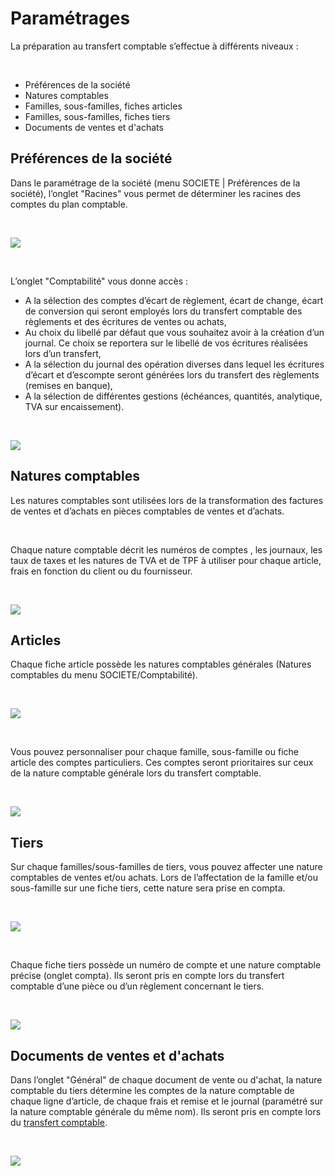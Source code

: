 # Paramétrages


La préparation au transfert comptable s’effectue à différents niveaux 
 :


 


* Préférences 
 de la société
* Natures comptables
* Familles, sous-familles, 
 fiches articles
* Familles, sous-familles, 
 fiches tiers
* Documents de 
 ventes et d'achats


## Préférences de la société


Dans le paramétrage de la société (menu SOCIETE 
 | Préférences de la société), l’onglet "Racines" vous 
 permet de déterminer les racines des comptes du plan comptable.


 


![](PreferencesRacines.png)


 


L’onglet "Comptabilité" vous donne accès :


* A la sélection 
 des comptes d’écart de règlement, écart de change, écart de conversion 
 qui seront employés lors du transfert comptable des règlements et 
 des écritures de ventes ou achats,
* Au choix du libellé 
 par défaut que vous souhaitez avoir à la création d’un journal. Ce 
 choix se reportera sur le libellé de vos écritures réalisées lors 
 d’un transfert,
* A la sélection 
 du journal des opération diverses dans lequel les écritures d’écart 
 et d’escompte seront générées lors du transfert des règlements (remises 
 en banque),
* A la sélection 
 de différentes gestions (échéances, quantités, analytique, TVA sur 
 encaissement).


 


![](PreferencesComptabilite.png)


## Natures comptables


Les natures comptables sont utilisées lors de la transformation des 
 factures de ventes et d’achats en pièces comptables de ventes et d’achats.


 


Chaque nature comptable décrit les numéros de comptes , les journaux, 
 les taux de taxes et les natures de TVA et de TPF à utiliser pour chaque 
 article, frais en fonction du client ou du fournisseur.


 


![](NaturesComptables.png)


## Articles


Chaque fiche article possède les natures comptables générales (Natures 
 comptables du menu SOCIETE/Comptabilité). 


 


![](Articles.png)


 


Vous pouvez personnaliser pour chaque famille, sous-famille ou fiche 
 article des comptes particuliers. Ces comptes seront prioritaires sur 
 ceux de la nature comptable générale lors du transfert comptable.


 


![](FamillesArticles.png)


## Tiers


Sur chaque familles/sous-familles de tiers, vous pouvez affecter une 
 nature comptables de ventes et/ou achats. Lors de l’affectation de la 
 famille et/ou sous-famille sur une fiche tiers, cette nature sera prise 
 en compta.


 


![](FamillesTiers.png)


 


Chaque fiche tiers possède un numéro de compte et une nature comptable 
 précise (onglet compta). Ils seront pris en compte lors du transfert comptable 
 d’une pièce ou d’un règlement concernant le tiers.


 


![](Clients.png)


## Documents de ventes et d'achats


Dans l’onglet "Général" de chaque document de vente ou d'achat, 
 la nature comptable du tiers détermine les comptes de la nature comptable 
 de chaque ligne d’article, de chaque frais et remise et le journal (paramétré 
 sur la nature comptable générale du même nom). Ils seront pris en compte 
 lors du [transfert comptable](../4/Destinations.md).


 


![](DocumentsVentesAchats.png)


